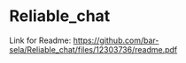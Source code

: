 # Reliable_chat

Link for Readme: 
https://github.com/bar-sela/Reliable_chat/files/12303736/readme.pdf
